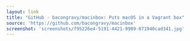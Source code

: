 ```yaml
---
layout: link
title: "GitHub - bacongravy/macinbox: Puts macOS in a Vagrant box"
source: 'https://github.com/bacongravy/macinbox'
screenshot: 'screenshots/f95226e4-5191-4421-9989-071940cad341.jpg'
---
```


